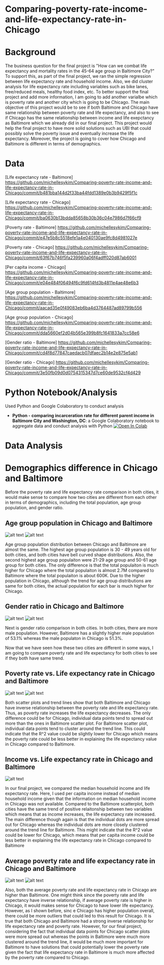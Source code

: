 # Comparing-poverty-rate-income-and-life-expectancy-rate-in-Chicago

# Background
The business question for the final project is "How can we combat life expectancy and mortality rates in the 45-64 age group in Baltimore City?" To support this, as part of the final project, we ran the simple regression between life expectancy rate and household income. Also, we did cluster analysis for life expectancy rate including variables such as bike lanes, free/reduced meals, healthy food index, etc. To better support the final project and add more information, I am going to add another varialbe which is poverty rate and another city which is going to be Chicago. The main objective of this project would be to see if both Baltimore and Chicago have same relationship between poverty rate and life expectancy, and also to see if Chicago has the same relationship between income and life exepctancy as Baltimore which we already did in our final project. This project would help the final project to have more solid solutions such as UBI that could possibly solve the poverty issue and eventually increase the life expectancy. Moreover, the project is going to cover how Chicago and Baltimore is different in terms of demographics. 

# Data
[Life expectancy rate - Baltimore] https://github.com/michellesykim/Comparing-poverty-rate-income-and-life-expectancy-rate-in-Chicago/commit/b481bba144d2f33ba44fdd1389e0b3b9429f5f1c

[Life expectancy rate - Chicago] https://github.com/michellesykim/Comparing-poverty-rate-income-and-life-expectancy-rate-in-Chicago/commit/ba0630b13bdda85658b30b36c04e7986d7f66cf9

[Poverty rate - Baltimore] https://github.com/michellesykim/Comparing-poverty-rate-income-and-life-expectancy-rate-in-Chicago/commit/e47e5b8c5518efe1a4e040130ae9fc8d4981027e

[Poverty rate - Chicago] https://github.com/michellesykim/Comparing-poverty-rate-income-and-life-expectancy-rate-in-Chicago/commit/63f67b746f5fa239960a06f4adff020d87ab6001

[Per capita income - Chicago] https://github.com/michellesykim/Comparing-poverty-rate-income-and-life-expectancy-rate-in-Chicago/commit/e04e484f06494f6c9fd614fd3b4811e4ae48e6b3

[Age group population - Baltimore] https://github.com/michellesykim/Comparing-poverty-rate-income-and-life-expectancy-rate-in-Chicago/commit/aacad35e0f49083eb6ba4d3764487ad89799b556

[Age group population - Chicago] https://github.com/michellesykim/Comparing-poverty-rate-income-and-life-expectancy-rate-in-Chicago/commit/dda5660ef2d04b565e399b8fc1641833a7cc58e6

[Gender ratio - Baltimore] https://github.com/michellesykim/Comparing-poverty-rate-income-and-life-expectancy-rate-in-Chicago/commit/cd4f8d77847caedacb07dfaec2b14e2e875e5ab1

[Gender ratio - Chicago] https://github.com/michellesykim/Comparing-poverty-rate-income-and-life-expectancy-rate-in-Chicago/commit/3e50fb09d0d0754315347d7ce60de9532cf4d429

# Python Notebook/Analysis

Used Python and Google Colaboratory to conduct analysis
* **Python - comparing incarceration rate for different parent income in Baltimore City and Washington, DC**: a Google Colaboratory notebook to aggregate data and conduct analysis with Python [![Open In Colab](https://colab.research.google.com/assets/colab-badge.svg)](https://colab.research.google.com/drive/1mtiqum_Bf5h6a5wmJOHzPdT9K9_QaklI#scrollTo=5o5o0qYgYZep)

# Data Analysis

# Demographics difference in Chicago and Baltimore
Before the poverty rate and life expectancy rate comparison in both cities, it would make sense to compare how two cities are different from each other in terms of demographics, including the total population, age group population, and gender ratio.  

## Age group population in Chicago and Baltimore
![alt text](https://github.com/michellesykim/Comparing-poverty-rate-income-and-life-expectancy-rate-in-Chicago/blob/main/Screen%20Shot%202020-12-11%20at%202.35.45%20AM.png)
![alt text](https://github.com/michellesykim/Comparing-poverty-rate-income-and-life-expectancy-rate-in-Chicago/blob/main/Screen%20Shot%202020-12-11%20at%202.36.28%20AM.png)

Age group population distribution between Chicago and Baltimore are almost the same. The highest age group population is 30 - 49 years old for both cities, and both cities have bell curved shape distributions. Also, the second highest age group populaiton were 21-29 age group and 50-61 age group for both cities. The only difference is that the total populaiton is much higher for Chicago where the total populaiton is almost 2.7M compared to Baltimore where the total populaiton is about 600K. Due to the higher population in Chicago, although the trend for age group distributions are same for both cities, the actual population for each bar is much higher for Chicago. 

## Gender ratio in Chicago and Baltimore
![alt text](https://github.com/michellesykim/Comparing-poverty-rate-income-and-life-expectancy-rate-in-Chicago/blob/main/Screen%20Shot%202020-12-11%20at%202.37.07%20AM.png)
![alt text](https://github.com/michellesykim/Comparing-poverty-rate-income-and-life-expectancy-rate-in-Chicago/blob/main/Screen%20Shot%202020-12-11%20at%202.37.38%20AM.png)

Next is gender ratio comparison in both cities. In both cities, there are more male population. However, Baltimore has a slightly higher male population of 53.1% whereas the male populaton in Chicago is 51.3%.

Now that we have seen how these two cities are different in some ways, I am going to compare poverty rate and life expectancy for both cities to see if they both have same trend. 

## Poverty rate vs. Life expectancy rate in Chicago and Baltimore
![alt text](https://github.com/michellesykim/Comparing-poverty-rate-income-and-life-expectancy-rate-in-Chicago/blob/main/Screen%20Shot%202020-12-11%20at%202.32.01%20AM.png)
![alt text](https://github.com/michellesykim/Comparing-poverty-rate-income-and-life-expectancy-rate-in-Chicago/blob/main/Screen%20Shot%202020-12-11%20at%202.33.48%20AM.png)

Both scatter plots and trend lines show that both Baltimore and Chicago have inverse relationship between the poverty rate and life expectancy rate. Thus, as poverty rate increases the life expectancy decreases. The only difference could be for Chicago, individual data points tend to spread out more than the ones in Baltimore scatter plot. For Baltimore scatter plot, individual data points tend to cluster around the trend line. This could indicate that the R^2 value could be slightly lower for Chicago which means the poverty rate could be less better in explaining the life expectancy value in Chicago compared to Baltimore.

## Income vs. Life expectancy rate in Chicago and Baltimore
![alt text](https://github.com/michellesykim/Comparing-poverty-rate-income-and-life-expectancy-rate-in-Chicago/blob/main/Screen%20Shot%202020-12-11%20at%202.33.06%20AM.png)

In our final project, we compared the median household income and life expectancy rate. Here, I used per capita income instead of median household income given that the information on median household income in Chicago was not available. Compared to the Baltimore scatterplot, both cities have the same trend of positive relaitonship between two variables which means that as income increases, the life expectancy rate increased. The main difference though again is that the individual dots are more spread out for Chicago whereas the individual dots are more closely clustered around the trend line for Baltimore. This might indicate that the R^2 value could be lower for Chicago, which means that per capita income could be less better in explaining the life expectancy rate in Chicago compared to Baltimore

## Average poverty rate and life expectancy rate in Chicago and Baltimore
![alt text](https://github.com/michellesykim/Comparing-poverty-rate-income-and-life-expectancy-rate-in-Chicago/blob/main/Screen%20Shot%202020-12-11%20at%202.34.35%20AM.png)
![alt text](https://github.com/michellesykim/Comparing-poverty-rate-income-and-life-expectancy-rate-in-Chicago/blob/main/Screen%20Shot%202020-12-11%20at%202.35.05%20AM.png)

Also, both the average poverty rate and life expectancy rate in Chicago are higher than Baltimore. One might think since the poverty rate and life expectancy have inverse relationship, if average poverty rate is higher in Chicago, it would makes sense for Chicago to have lower life expectancy. However, as I shown before, sinc e Chicago has higher population overall, there could be more outliers that could led to this result for Chicago. It is true that both Chicago and Baltimore had a strong inverse relationship for life expectancy rate and poverty rate. However, for our final project, considering the fact that individual data points for Chicago scatter plots were more spread out whereas the points in Baltimore were much more clustered around the trend line, it would be much more important for Baltimore to have solutions that could potentially lower the poverty rate given the fact that life expectancy rate in Baltimore is much more affected by the poverty rate compared to Chicago. 

